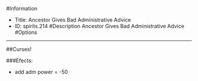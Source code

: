 #Information
 - Title: Ancestor Gives Bad Administrative Advice
 - ID: spirits.214
#Description
Ancestor Gives Bad Administrative Advice
#Options

___
##Curses!

###Efects:<ul><li>add adm power = -50</li></ul>
